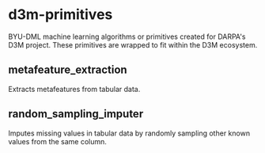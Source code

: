 # d3m-primitives

BYU-DML machine learning algorithms or primitives created for DARPA's D3M project.
These primitives are wrapped to fit within the D3M ecosystem.

## metafeature_extraction

Extracts metafeatures from tabular data.

## random_sampling_imputer

Imputes missing values in tabular data by randomly sampling other known values from the same column.
